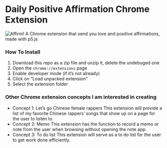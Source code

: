 # Daily Positive Affirmation Chrome Extension
![Affirm!](https://github.com/JiachengTiffanyWang/Project2/pull/1)
A Chrome extension that send you love and positive affirmations, made with p5.js


### How To Install

1. Download this repo as a zip file and unzip it, delete the undebuged one
2. Open the `chrome://extensions` page
3. Enable developer mode (if it’s not already)
4. Click on “Load unpacked extension”
5. Select the extension folder

### Other Chrome extension concepts I am interested in creating
* Concept 1: Let’s go Chinese female rappers
This extension will provide a list of my favorite Chinese rappers’ songs that show up on a page for the user to listen to.
* Concept 2: Memo
This extension has the function to record a memo or note from the user when browsing without opening the note app.
* Concept 3: To do list
This extension will serve as a to do list for the user to get work done efficiently.
